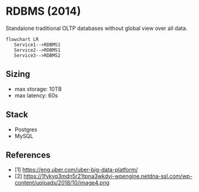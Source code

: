 # RDBMS (2014)

Standalone traditional OLTP databases without global view over all data.

```mermaid
flowchart LR
   Service1-->RDBMS1
   Service2-->RDBMS1
   Service3-->RDBMS2
```


## Sizing

- max storage: 10TB
- max latency: 60s

## Stack

- Postgres
- MySQL

## References

- \[1] https://eng.uber.com/uber-big-data-platform/
- \[2] https://1fykyq3mdn5r21tpna3wkdyi-wpengine.netdna-ssl.com/wp-content/uploads/2018/10/image4.png


